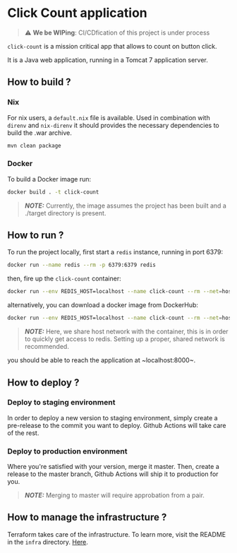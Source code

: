 # Click Count application

> :warning: **We be WIPing**: CI/CDfication of this project is under process

`click-count` is a mission critical app that allows to count on button click.

It is a Java web application, running in a Tomcat 7 application server.

## How to build ?

### Nix

For nix users, a `default.nix` file is available. Used in combination with `direnv` and `nix-direnv` it should provides the necessary dependencies to build the .war archive.

```bash
mvn clean package
```

### Docker

To build a Docker image run:

``` bash
docker build . -t click-count
```

> **_NOTE:_**  Currently, the image assumes the project has been built and a ./target directory is present.


## How to run ?

To run the project locally, first start a `redis` instance, running in port 6379:

``` bash
docker run --name redis --rm -p 6379:6379 redis
```

then, fire up the `click-count` container:

``` bash
docker run --env REDIS_HOST=localhost --name click-count --rm --net=host click-count
```

alternatively, you can download a docker image from DockerHub:

``` bash
docker run --env REDIS_HOST=localhost --name click-count --rm --net=host captainspof/click-count
```

> **_NOTE:_**  Here, we share host network with the container, this is in order to quickly get access to redis. Setting up a proper, shared network is recommended.

you should be able to reach the application at ~localhost:8000~.

## How to deploy ?

### Deploy to staging environment

In order to deploy a new version to staging environment, simply create a pre-release to the commit you want to deploy. Github Actions will take care of the rest.

### Deploy to production environment

Where you're satisfied with your version, merge it master. Then, create a release to the master branch, Github Actions will ship it to production for you.

> **_NOTE:_**  Merging to master will require approbation from a pair.

## How to manage the infrastructure ?

Terraform takes care of the infrastructure. To learn more, visit the README in the `infra` directory. [Here](./infra/README.md).
